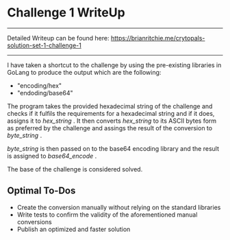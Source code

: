 # Challenge 1 WriteUp

---

Detailed Writeup can be found here: https://brianritchie.me/crytopals-solution-set-1-challenge-1

---

I have taken a shortcut to the challenge by using the pre-existing libraries in GoLang to produce the output which are the following:

- "encoding/hex"
- "endoding/base64"

The program takes the provided hexadecimal string of the challenge and checks if it fulfils the requirements for a hexadecimal string and if it does, assigns it to _hex\_string_ .
It then converts _hex\_string_ to its ASCII bytes form as preferred by the challenge and assings the result of the conversion to _byte\_string_ .

_byte\_string_ is then passed on to the base64 encoding library and the result is assigned to _base64\_encode_ .

The base of the challenge is considered solved.

## Optimal To-Dos

- Create the conversion manually without relying on the standard libraries
- Write tests to confirm the validity of the aforementioned manual conversions
- Publish an optimized and faster solution

